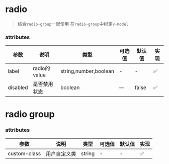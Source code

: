 # radio
> 结合`radio-group`一起使用
> 在`radio-group`中绑定`v-model`


### attributes
| 参数      | 说明          | 类型      | 可选值                           | 默认值  | 实现  |
|---------- |-------------- |---------- |--------------------------------  |-------- |-------- |
| label | radio的value | string,number,boolean | - | - | ✅ |
| disabled | 是否禁用状态 | boolean | — | false | ✅ |

# radio group

### attributes
| 参数      | 说明          | 类型      | 可选值                           | 默认值  | 实现  |
|---------- |-------------- |---------- |--------------------------------  |-------- |-------- |
| custom-class | 用户自定义类 | string | - | - | ✅ |
